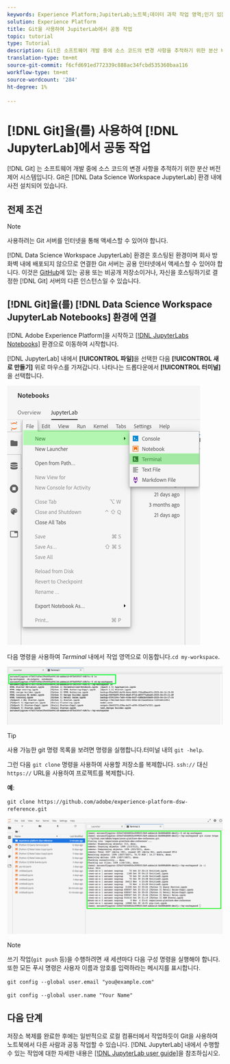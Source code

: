 ```yaml
---
keywords: Experience Platform;JupiterLab;노트북;데이터 과학 작업 영역;인기 있는 주제;Git;Github;Git
solution: Experience Platform
title: Git을 사용하여 JupiterLab에서 공동 작업
topic: tutorial
type: Tutorial
description: Git은 소프트웨어 개발 중에 소스 코드의 변경 사항을 추적하기 위한 분산 버전 제어 시스템입니다. Git은 데이터 과학 작업 공간 JupiterLab 환경 내에 사전 설치되어 있습니다.
translation-type: tm+mt
source-git-commit: f6cfd691ed772339c888ac34fcbd535360baa116
workflow-type: tm+mt
source-wordcount: '284'
ht-degree: 1%

---
```



# [!DNL Git]을(를) 사용하여 [!DNL JupyterLab]에서 공동 작업

[!DNL Git] 는 소프트웨어 개발 중에 소스 코드의 변경 사항을 추적하기 위한 분산 버전 제어 시스템입니다. Git은 [!DNL Data Science Workspace JupyterLab] 환경 내에 사전 설치되어 있습니다.

## 전제 조건

>[!NOTE]
>
> 사용하려는 Git 서버를 인터넷을 통해 액세스할 수 있어야 합니다.

[!DNL Data Science Workspace JupyterLab] 환경은 호스팅된 환경이며 회사 방화벽 내에 배포되지 않으므로 연결한 Git 서버는 공용 인터넷에서 액세스할 수 있어야 합니다. 이것은 [GitHub](https://github.com/)에 있는 공용 또는 비공개 저장소이거나, 자신을 호스팅하기로 결정한 [!DNL Git] 서버의 다른 인스턴스일 수 있습니다.

## [!DNL Git]을(를) [!DNL Data Science Workspace JupyterLab Notebooks] 환경에 연결

[!DNL Adobe Experience Platform]을 시작하고 [[!DNL JupyterLabs Notebooks]](https://platform.adobe.com/notebooks/jupyterLab) 환경으로 이동하여 시작합니다.

[!DNL JupyterLab] 내에서 **[!UICONTROL 파일]**&#x200B;을 선택한 다음 **[!UICONTROL 새로 만들기]** 위로 마우스를 가져갑니다. 나타나는 드롭다운에서 **[!UICONTROL 터미널]**&#x200B;을 선택합니다.

![JupiterLab Nav](../images/jupyterlab/tutorials/open-terminal.png)

다음 명령을 사용하여 *Terminal* 내에서 작업 영역으로 이동합니다.`cd my-workspace`.

![cd 작업 영역](../images/jupyterlab/tutorials/find-workspace.png)

>[!TIP]
>
> 사용 가능한 git 명령 목록을 보려면 명령을 실행합니다.터미널 내의 `git -help`.

그런 다음 `git clone` 명령을 사용하여 사용할 저장소를 복제합니다. `ssh://` 대신 `https://` URL을 사용하여 프로젝트를 복제합니다.

**예**:

`git clone https://github.com/adobe/experience-platform-dsw-reference.git`

![복제](../images/jupyterlab/tutorials/git-collaboration.png)

>[!NOTE]
>
> 쓰기 작업(`git push` 등)을 수행하려면 새 세션마다 다음 구성 명령을 실행해야 합니다. 또한 모든 푸시 명령은 사용자 이름과 암호를 입력하라는 메시지를 표시합니다.
>
>`git config --global user.email "you@example.com"`
>
>`git config --global user.name "Your Name"`

## 다음 단계

저장소 복제를 완료한 후에는 일반적으로 로컬 컴퓨터에서 작업하듯이 Git을 사용하여 노트북에서 다른 사람과 공동 작업할 수 있습니다. [!DNL JupyterLab] 내에서 수행할 수 있는 작업에 대한 자세한 내용은 [[!DNL JupyterLab user guide]](./overview.md)을 참조하십시오.
